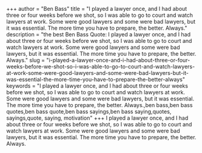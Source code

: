 +++
author = "Ben Bass"
title = "I played a lawyer once, and I had about three or four weeks before we shot, so I was able to go to court and watch lawyers at work. Some were good lawyers and some were bad lawyers, but it was essential. The more time you have to prepare, the better. Always."
description = "the best Ben Bass Quote: I played a lawyer once, and I had about three or four weeks before we shot, so I was able to go to court and watch lawyers at work. Some were good lawyers and some were bad lawyers, but it was essential. The more time you have to prepare, the better. Always."
slug = "i-played-a-lawyer-once-and-i-had-about-three-or-four-weeks-before-we-shot-so-i-was-able-to-go-to-court-and-watch-lawyers-at-work-some-were-good-lawyers-and-some-were-bad-lawyers-but-it-was-essential-the-more-time-you-have-to-prepare-the-better-always"
keywords = "I played a lawyer once, and I had about three or four weeks before we shot, so I was able to go to court and watch lawyers at work. Some were good lawyers and some were bad lawyers, but it was essential. The more time you have to prepare, the better. Always.,ben bass,ben bass quotes,ben bass quote,ben bass sayings,ben bass saying,quotes, sayings,quote, saying, motivation"
+++
I played a lawyer once, and I had about three or four weeks before we shot, so I was able to go to court and watch lawyers at work. Some were good lawyers and some were bad lawyers, but it was essential. The more time you have to prepare, the better. Always.
